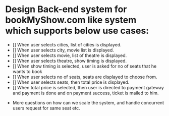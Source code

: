 # Design Back-end system for bookMyShow.com like system which supports below use cases: 

- [] When user selects cities, list of cities is displayed. 
- [] When user selects city, movie list is displayed. 
- [] When user selects movie, list of theatre is displayed. 
- [] When user selects theatre, show timing is displayed. 
- [] When show timing is selected, user is asked for no of seats that he wants to book 
- [] When user selects no of seats, seats are displayed to choose from. 
- [] When user selects seats, then total price is displayed. 
- [] When total price is selected, then user is directed to payment gateway and payment is done and on payment success, ticket is mailed to him. 

* More questions on how can we scale the system, and handle concurrent users request for same seat etc.

